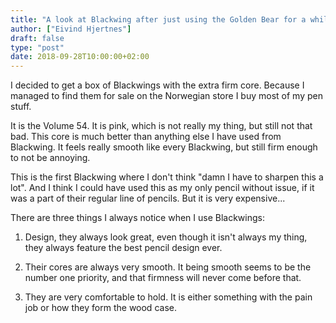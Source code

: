 ```yaml
---
title: "A look at Blackwing after just using the Golden Bear for a while"
author: ["Eivind Hjertnes"]
draft: false
type: "post"
date: 2018-09-28T10:00:00+02:00
---
```


I decided to get a box of Blackwings with the extra firm core. Because I
managed to find them for sale on the Norwegian store I buy most of my
pen stuff.

It is the Volume 54. It is pink, which is not really my thing, but still
not that bad. This core is much better than anything else I have used
from Blackwing. It feels really smooth like every Blackwing, but still
firm enough to not be annoying.

This is the first Blackwing where I don't think "damn I have to sharpen
this a lot". And I think I could have used this as my only pencil
without issue, if it was a part of their regular line of pencils. But it
is very expensive...

There are three things I always notice when I use Blackwings:

1.  Design, they always look great, even though it isn't always my thing,
    they always feature the best pencil design ever.

2.  Their cores are always very smooth. It being smooth seems to be the
    number one priority, and that firmness will never come before that.

3.  They are very comfortable to hold. It is either something with the
    pain job or how they form the wood case.

